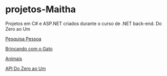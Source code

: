 # projetos-Maitha
Projetos em C# e ASP.NET criados durante o curso de .NET back-end. Do Zero ao Um

 

[Pesquisa Pessoa](https://github.com/diegonzales1/projetos-Maitha/tree/main/Modulo-dois/PesquisaPessoas) 

[Brincando com o Gato](https://github.com/diegonzales1/projetos-Maitha/tree/main/Modulo-dois/ConsoleApp1) 

[Animais](https://github.com/diegonzales1/projetos-Maitha/tree/main/Modulo-dois/Animais) 

[API Do Zero ao Um](https://github.com/diegonzales1/projetos-Maitha/tree/main/Modulo-dois/apiDoZeroAoUm) 


